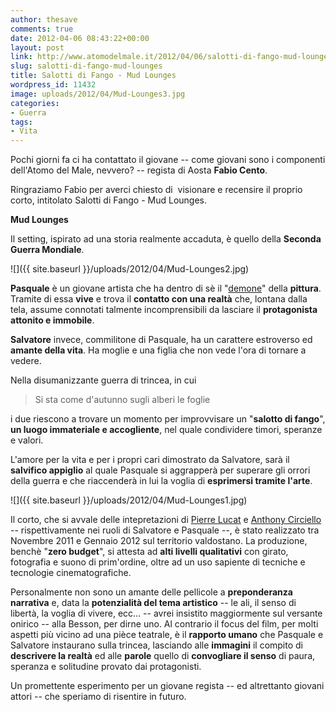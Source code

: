 ```yaml
---
author: thesave
comments: true
date: 2012-04-06 08:43:22+00:00
layout: post
link: http://www.atomodelmale.it/2012/04/06/salotti-di-fango-mud-lounges/
slug: salotti-di-fango-mud-lounges
title: Salotti di Fango - Mud Lounges
wordpress_id: 11432
image: uploads/2012/04/Mud-Lounges3.jpg
categories:
- Guerra
tags:
- Vita
---
```


Pochi giorni fa ci ha contattato il giovane -- come giovani sono i componenti dell'Atomo del Male, nevvero? -- regista di Aosta **Fabio Cento**.

Ringraziamo Fabio per averci chiesto di  visionare e recensire il proprio corto, intitolato Salotti di Fango - Mud Lounges.

**Mud Lounges**

Il setting, ispirato ad una storia realmente accaduta, è quello della **Seconda Guerra Mondiale**.

![]({{ site.baseurl }}/uploads/2012/04/Mud-Lounges2.jpg)

**Pasquale** è un giovane artista che ha dentro di sè il "[demone](http://www.ted.com/talks/elizabeth_gilbert_on_genius.html)" della **pittura**. Tramite di essa **vive** e trova il **contatto con una realtà** che, lontana dalla tela, assume connotati talmente incomprensibili da lasciare il **protagonista attonito e immobile**.

**Salvatore** invece, commilitone di Pasquale, ha un carattere estroverso ed **amante della vita**. Ha moglie e una figlia che non vede l'ora di tornare a vedere.

Nella disumanizzante guerra di trincea, in cui

<blockquote>Si sta come d'autunno sugli alberi le foglie</blockquote>

i due riescono a trovare un momento per improvvisare un "**salotto di fango**", **un luogo immateriale e accogliente**, nel quale condividere timori, speranze e valori.

L'amore per la vita e per i propri cari dimostrato da Salvatore, sarà il **salvifico appiglio** al quale Pasquale si aggrapperà per superare gli orrori della guerra e che riaccenderà in lui la voglia di **esprimersi tramite l'arte**.

![]({{ site.baseurl }}/uploads/2012/04/Mud-Lounges1.jpg)

Il corto, che si avvale delle intepretazioni di [Pierre Lucat](http://mudlounges-themovie.com/pierrelucat.php) e [Anthony Circiello](http://mudlounges-themovie.com/anthonycirciello.php) -- rispettivamente nei ruoli di Salvatore e Pasquale --, è stato realizzato tra Novembre 2011 e Gennaio 2012 sul territorio valdostano. La produzione, benchè "**zero budget**", si attesta ad **alti livelli qualitativi** con girato, fotografia e suono di prim'ordine, oltre ad un uso sapiente di tecniche e tecnologie cinematografiche.

Personalmente non sono un amante delle pellicole a **preponderanza narrativa** e, data la **potenzialità del tema artistico** -- le ali, il senso di libertà, la voglia di vivere, ecc... -- avrei insistito maggiormente sul versante onirico -- alla Besson, per dirne uno. Al contrario il focus del film, per molti aspetti più vicino ad una pièce teatrale, è il **rapporto umano** che Pasquale e Salvatore instaurano sulla trincea, lasciando alle **immagini** il compito di **descrivere la realtà** ed alle **parole** quello di **convogliare il senso** di paura, speranza e solitudine provato dai protagonisti.

Un promettente esperimento per un giovane regista -- ed altrettanto giovani attori -- che speriamo di risentire in futuro.

